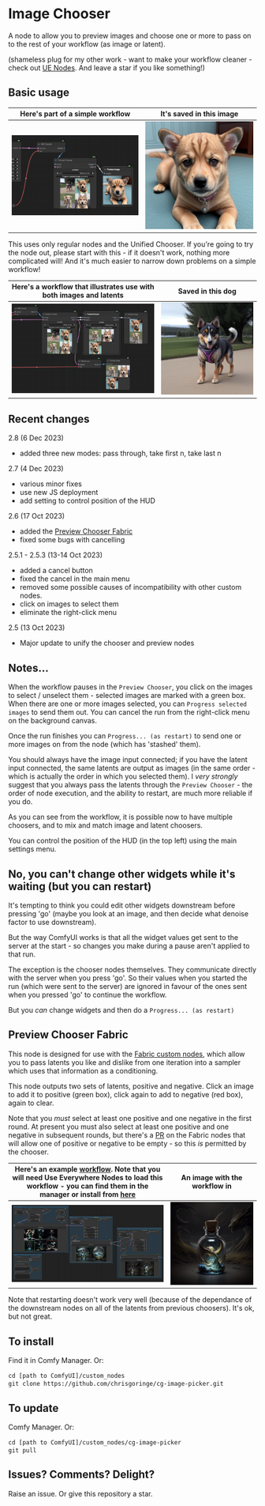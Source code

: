 # Image Chooser

A node to allow you to preview images and choose one or more to pass on to the rest of your workflow (as image or latent). 

(shameless plug for my other work - want to make your workflow cleaner - check out [UE Nodes](https://github.com/chrisgoringe/cg-use-everywhere). And leave a star if you like something!)

## Basic usage

|Here's part of a simple workflow|It's saved in this image|
|-|-|
|![workflow](docs/Screenshot.png)|![dog](docs/dog.png)

This uses only regular nodes and the Unified Chooser. If you're going to try the node out, please start with this - if it doesn't work, nothing more complicated will! And it's much easier to narrow down problems on a simple workflow!

|Here's a workflow that illustrates use with both images and latents|Saved in this dog|
|-|-|
|![workflow](docs/Screenshot%20both.png)|![dog](docs/both.png)

## Recent changes
2.8 (6 Dec 2023)
- added three new modes: pass through, take first n, take last n

2.7 (4 Dec 2023)
- various minor fixes
- use new JS deployment 
- add setting to control position of the HUD

2.6 (17 Oct 2023)
- added the [Preview Chooser Fabric](#preview-chooser-fabric)
- fixed some bugs with cancelling

2.5.1 - 2.5.3 (13-14 Oct 2023)
- added a cancel button
- fixed the cancel in the main menu
- removed some possible causes of incompatibility with other custom nodes.
- click on images to select them
- eliminate the right-click menu

2.5 (13 Oct 2023)
- Major update to unify the chooser and preview nodes

## Notes...

When the workflow pauses in the `Preview Chooser`, you click on the images to select / unselect them - selected images are marked with a green box. When there are one or more images selected, you can `Progress selected images` to send them out. You can cancel the run from the right-click menu on the background canvas.

Once the run finishes you can `Progress... (as restart)` to send one or more images on from the node (which has 'stashed' them).

You should always have the image input connected; if you have the latent input connected, the same latents are output as images (in the same order - which is actually the order in which you selected them). I *very strongly* suggest that you always pass the latents through the `Preview Chooser` - the order of node execution, and the ability to restart, are much more reliable if you do.

As you can see from the workflow, it is possible now to have multiple choosers, and to mix and match image and latent choosers.

You can control the position of the HUD (in the top left) using the main settings menu.

## No, you can't change other widgets while it's waiting (but you can restart)

It's tempting to think you could edit other widgets downstream before pressing 'go' (maybe you look at an image, and then decide what denoise factor to use downstream). 

But the way ComfyUI works is that all the widget values get sent to the server at the start - so changes you make during a pause aren't applied to that run.

The exception is the chooser nodes themselves. They communicate directly with the server when you press 'go'. So their values when you started the run (which were sent to the server) are ignored in favour of the ones sent when you pressed 'go' to continue the workflow. 

But you *can* change widgets and then do a `Progress... (as restart)`

## Preview Chooser Fabric

This node is designed for use with the [Fabric custom nodes](https://github.com/ssitu/ComfyUI_fabric), which allow you to pass latents you like and dislike from one iteration into a sampler which uses that information as a conditioning.

This node outputs two sets of latents, positive and negative. Click an image to add it to positive (green box), click again to add to negative (red box), again to clear.

Note that you *must* select at least one positive and one negative in the first round. At present you must also select at least one positive and one negative in subsequent rounds, but there's a [PR](https://github.com/ssitu/ComfyUI_fabric/pull/12) on the Fabric nodes that will allow one of positive or negative to be empty - so this *is* permitted by the chooser.

|Here's an example [workflow](docs/fabric-workflow.json). Note that you will need Use Everywhere Nodes to load this workflow - you can find them in the manager or install from [here](https://github.com/chrisgoringe/cg-use-everywhere)|An image with the workflow in|
|-|-|
|![workflow](docs/fabric-screen.png)|![dragon](docs/fabric.png)|

Note that restarting doesn't work very well (because of the dependance of the downstream nodes on all of the latents from previous choosers). It's ok, but not great.

## To install

Find it in Comfy Manager. Or:

```
cd [path to ComfyUI]/custom_nodes
git clone https://github.com/chrisgoringe/cg-image-picker.git
```

## To update

Comfy Manager. Or:

```
cd [path to ComfyUI]/custom_nodes/cg-image-picker
git pull
```



## Issues? Comments? Delight?

Raise an issue. Or give this repository a star.

